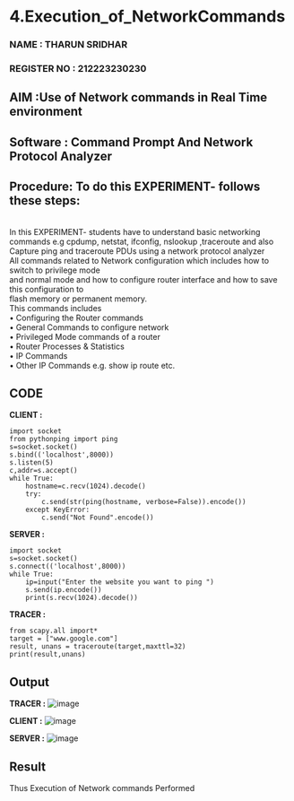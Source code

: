 # 4.Execution_of_NetworkCommands

### NAME : THARUN SRIDHAR
### REGISTER NO : 212223230230

## AIM :Use of Network commands in Real Time environment
## Software : Command Prompt And Network Protocol Analyzer
## Procedure: To do this EXPERIMENT- follows these steps:
<BR>
In this EXPERIMENT- students have to understand basic networking commands e.g cpdump, netstat, ifconfig, nslookup ,traceroute and also Capture ping and traceroute PDUs using a network protocol analyzer 
<BR>
All commands related to Network configuration which includes how to switch to privilege mode
<BR>
and normal mode and how to configure router interface and how to save this configuration to
<BR>
flash memory or permanent memory.
<BR>
This commands includes
<BR>
• Configuring the Router commands
<BR>
• General Commands to configure network
<BR>
• Privileged Mode commands of a router 
<BR>
• Router Processes & Statistics
<BR>
• IP Commands
<BR>
• Other IP Commands e.g. show ip route etc.
<BR>

## CODE

**CLIENT :**
```
import socket 
from pythonping import ping 
s=socket.socket() 
s.bind(('localhost',8000)) 
s.listen(5) 
c,addr=s.accept() 
while True: 
    hostname=c.recv(1024).decode() 
    try: 
        c.send(str(ping(hostname, verbose=False)).encode()) 
    except KeyError: 
        c.send("Not Found".encode())
```

**SERVER :**
```
import socket 
s=socket.socket() 
s.connect(('localhost',8000)) 
while True: 
    ip=input("Enter the website you want to ping ") 
    s.send(ip.encode()) 
    print(s.recv(1024).decode()) 
```

**TRACER :**
```
from scapy.all import* 
target = ["www.google.com"] 
result, unans = traceroute(target,maxttl=32) 
print(result,unans)
```

## Output

**TRACER :**
![image](https://github.com/user-attachments/assets/38a573f4-8007-4a98-a2c9-2fb9eed73e10)

**CLIENT :**
![image](https://github.com/user-attachments/assets/e47866f4-b8b1-46de-a2da-24b2428d8f18)

**SERVER :**
![image](https://github.com/user-attachments/assets/c4d862e4-da99-4734-8308-2554bbba9fd3)

## Result
Thus Execution of Network commands Performed 
